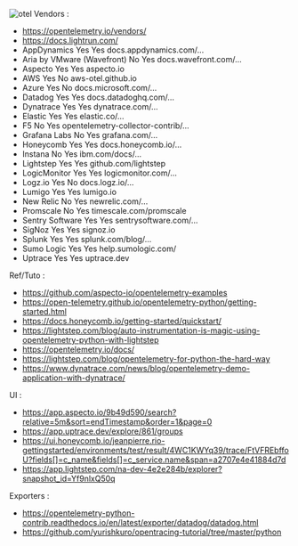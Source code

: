 ![otel](https://opentelemetry.io/img/otel_diagram.png)
Vendors :
* https://opentelemetry.io/vendors/
* https://docs.lightrun.com/
* AppDynamics	Yes	Yes	docs.appdynamics.com/…
* Aria by VMware (Wavefront)	No	Yes	docs.wavefront.com/…
* Aspecto	Yes	Yes	aspecto.io
* AWS	Yes	No	aws-otel.github.io
* Azure	Yes	No	docs.microsoft.com/…
* Datadog	Yes	Yes	docs.datadoghq.com/…
* Dynatrace	Yes	Yes	dynatrace.com/…
* Elastic	Yes	Yes	elastic.co/…
* F5	No	Yes	opentelemetry-collector-contrib/…
* Grafana Labs	No	Yes	grafana.com/…
* Honeycomb	Yes	Yes	docs.honeycomb.io/…
* Instana	No	Yes	ibm.com/docs/…
* Lightstep	Yes	Yes	github.com/lightstep
* LogicMonitor	Yes	Yes	logicmonitor.com/…
* Logz.io	Yes	No	docs.logz.io/…
* Lumigo	Yes	Yes	lumigo.io
* New Relic	No	Yes	newrelic.com/…
* Promscale	No	Yes	timescale.com/promscale
* Sentry Software	Yes	Yes	sentrysoftware.com/…
* SigNoz	Yes	Yes	signoz.io
* Splunk	Yes	Yes	splunk.com/blog/…
* Sumo Logic	Yes	Yes	help.sumologic.com/
* Uptrace	Yes	Yes	uptrace.dev

Ref/Tuto : 
* https://github.com/aspecto-io/opentelemetry-examples
* https://open-telemetry.github.io/opentelemetry-python/getting-started.html
* https://docs.honeycomb.io/getting-started/quickstart/
* https://lightstep.com/blog/auto-instrumentation-is-magic-using-opentelemetry-python-with-lightstep
* https://opentelemetry.io/docs/
* https://lightstep.com/blog/opentelemetry-for-python-the-hard-way
* https://www.dynatrace.com/news/blog/opentelemetry-demo-application-with-dynatrace/


UI : 
* https://app.aspecto.io/9b49d590/search?relative=5m&sort=endTimestamp&order=1&page=0
* https://app.uptrace.dev/explore/861/groups
* https://ui.honeycomb.io/jeanpierre.rio-gettingstarted/environments/test/result/4WC1KWYq39/trace/FtVFREbffoU?fields[]=c_name&fields[]=c_service.name&span=a2707e4e41884d7d
* https://app.lightstep.com/na-dev-4e2e284b/explorer?snapshot_id=Yf9nlxQ50q


Exporters :
* https://opentelemetry-python-contrib.readthedocs.io/en/latest/exporter/datadog/datadog.html
* https://github.com/yurishkuro/opentracing-tutorial/tree/master/python


